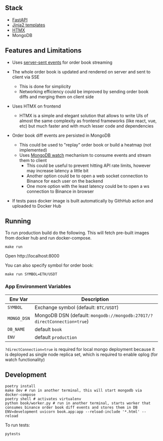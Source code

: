 ## Stack

- [FastAPI](https://fastapi.tiangolo.com/)
- [Jinja2 templates](https://jinja.palletsprojects.com/en/3.1.x/)
- [HTMX](https://htmx.org/)
- MongoDB

## Features and Limitations

- Uses [server-sent events](https://en.wikipedia.org/wiki/Server-sent_events) for order book streaming
- The whole order book is updated and rendered on server and sent to client via SSE
  - This is done for simplicity
  - Networking efficiency could be improved by sending order book diffs and merging them on client side
- Uses HTMX on frontend
  - HTMX is a simple and elegant solution that allows to write UIs of almost the same complexity as frontend frameworks (like react, vue, etc) but much faster and with much lesser code and dependencies
- Order book diff events are persisted in MongoDB
  - This could be used to "replay" order book or build a heatmap (not implemented)
  - Uses [MongoDB watch](https://www.mongodb.com/docs/manual/reference/method/db.collection.watch/) mechanism to consume events and stream them to client
    - This could be useful to prevent hitting API rate limits, however may increase latency a little bit
    - Another option could be to open a web socket connection to Binance for each user on the backend
    - One more option with the least latency could be to open a ws connection to Binance in browser

- If tests pass docker image is built automatically by GithHub action and uploaded to Docker Hub

## Running

To run production build do the following. This will fetch pre-built images from docker hub and run docker-compose.

```
make run
```

Open http://localhost:8000

You can also specify symbol for order book:

```
make run SYMBOL=ETH/USDT
```

### App Environment Variables

| Env Var     | Description                                                             |
| ----------- | ----------------------------------------------------------------------- |
| `SYMBOL`    | Exchange symbol (default: `BTC/USDT`)                                   |
| `MONGO_DSN` | MongoDB DSN (default: `mongodb://mongodb:27017/?directConnection=true`) |
| `DB_NAME`   | default `book`                                                          |
| `ENV`       | default `production`                                                    |

`?directConnection=true` is required for local mongo deployment because it is deployed as single node replica set, which is required to enable oplog (for watch functionality)

## Development

```
poetry install
make dev # run in another terminal, this will start mongodb via docker-compose
poetry shell # activates virtualenv
python book/worker.py # run in another terminal, starts worker that consumes binance order book diff events and stores them in DB
ENV=development uvicorn book.app:app --reload-include '*.html' --reload
```

To run tests:

```
pytests
```
